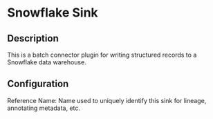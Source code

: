 
# Snowflake Sink

Description
---
This is a batch connector plugin for writing structured records to a Snowflake data warehouse.

Configuration
---
Reference Name: Name used to uniquely identify this sink for lineage, annotating metadata, etc.